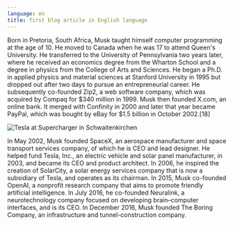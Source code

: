 ```yaml
---
language: en
title: first blog article in English language
---
```

Born in Pretoria, South Africa, Musk taught himself computer programming at the age of 10. He moved to Canada when he was 17 to attend Queen's University. He transferred to the University of Pennsylvania two years later, where he received an economics degree from the Wharton School and a degree in physics from the College of Arts and Sciences. He began a Ph.D. in applied physics and material sciences at Stanford University in 1995 but dropped out after two days to pursue an entrepreneurial career. He subsequently co-founded Zip2, a web software company, which was acquired by Compaq for $340 million in 1999. Musk then founded X.com, an online bank. It merged with Confinity in 2000 and later that year became PayPal, which was bought by eBay for $1.5 billion in October 2002.\[18]

![Tesla at Supercharger in Schwaitenkirchen](https://ucarecdn.com/f218cc3b-3e7e-4875-bf0f-ceccceb0a4f8/-/crop/3264x1247/0,636/-/preview/)

In May 2002, Musk founded SpaceX, an aerospace manufacturer and space transport services company, of which he is CEO and lead designer. He helped fund Tesla, Inc., an electric vehicle and solar panel manufacturer, in 2003, and became its CEO and product architect. In 2006, he inspired the creation of SolarCity, a solar energy services company that is now a subsidiary of Tesla, and operates as its chairman. In 2015, Musk co-founded OpenAI, a nonprofit research company that aims to promote friendly artificial intelligence. In July 2016, he co-founded Neuralink, a neurotechnology company focused on developing brain–computer interfaces, and is its CEO. In December 2016, Musk founded The Boring Company, an infrastructure and tunnel-construction company.
